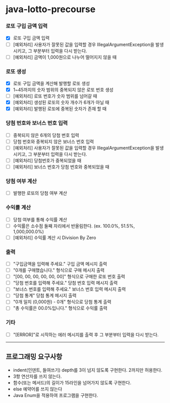 # java-lotto-precourse

### 로또 구입 금액 입력

- [x] 로또 구입 금액 입력
- [ ] [예외처리] 사용자가 잘못된 값을 입력할 경우 IllegalArgumentException을 발생시키고, 그 부분부터 입력을 다시 받는다.
- [ ] [예외처리] 금액이 1,000원으로 나누어 떨어지지 않을 때

### 로또 생성

- [x] 로또 구입 금액을 계산해 발행할 로또 생성
- [x] 1~45까지의 숫자 범위의 중복되지 않은 로또 번호 생성
- [ ] [예외처리] 로또 번호가 숫자 범위를 넘어갈 때
- [x] [예외처리] 생성된 로또의 숫자 개수가 6개가 아닐 때
- [x] [예외처리] 발행된 로또에 중복된 숫자가 존재 할 때

### 당첨 번호와 보너스 번호 입력

- [ ] 중복되지 않은 6개의 당첨 번호 입력
- [ ] 당첨 번호와 중복되지 않은 보너스 번호 입력
- [ ] [예외처리] 사용자가 잘못된 값을 입력할 경우 IllegalArgumentException을 발생시키고, 그 부분부터 입력을 다시 받는다.
- [ ] [예외처리] 당첨번호가 중복되었을 때
- [ ] [예외처리] 보너스 번호가 당첨 번호와 중복되었을 때

### 당첨 여부 계산

- [ ] 발행한 로또의 당첨 여부 계산

### 수익률 계산

- [ ] 당첨 여부를 통해 수익률 계산
- [ ] 수익률은 소수점 둘째 자리에서 반올림한다. (ex. 100.0%, 51.5%, 1,000,000.0%)
- [ ] [예외처리] 수익률 계산 시 Division By Zero

### 출력

- [ ] "구입금액을 입력해 주세요." 구입 금액 메시지 출력
- [ ] "0개를 구매했습니다." 형식으로 구매 메시지 출력
- [ ] "[00, 00, 00, 00, 00, 00]" 형식으로 구매한 로또 번호 출력
- [ ] "당첨 번호를 입력해 주세요." 당첨 번호 입력 메시지 출력
- [ ] "보너스 번호를 입력해 주세요." 보너스 번호 입력 메시지 출력
- [ ] "당첨 통계" 당첨 통계 메시지 출력
- [ ] "0개 일치 (0,000원) - 0개" 형식으로 당첨 통계 출력
- [ ] "총 수익률은 00.0%입니다." 형식으로 수익률 출력

### 기타

- [ ] "[ERROR]"로 시작하는 에러 메시지를 출력 후 그 부분부터 입력을 다시 받는다.

---

## 프로그래밍 요구사항

* indent(인덴트, 들여쓰기) depth를 3이 넘지 않도록 구현한다. 2까지만 허용한다.
* 3항 연산자를 쓰지 않는다.
* 함수(또는 메서드)의 길이가 15라인을 넘어가지 않도록 구현한다.
* else 예약어를 쓰지 않는다
* Java Enum을 적용하여 프로그램을 구현한다.